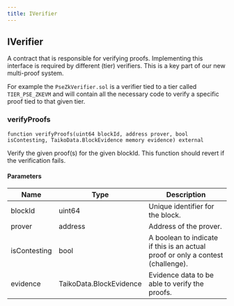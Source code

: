 ```yaml
---
title: IVerifier
---
```


## IVerifier

A contract that is responsible for verifying proofs. Implementing this interface is required by different (tier) verifiers. This is a key part of our new multi-proof system.

For example the `PseZkVerifier.sol` is a verifier tied to a tier called `TIER_PSE_ZKEVM` and will contain all the necessary code to verify a specific proof tied to that given tier.

### verifyProofs

```solidity
function verifyProofs(uint64 blockId, address prover, bool isContesting, TaikoData.BlockEvidence memory evidence) external
```

Verify the given proof(s) for the given blockId. This function
should revert if the verification fails.

#### Parameters

| Name         | Type                    | Description                                                                     |
| ------------ | ----------------------- | ------------------------------------------------------------------------------- |
| blockId      | uint64                  | Unique identifier for the block.                                                |
| prover       | address                 | Address of the prover.                                                          |
| isContesting | bool                    | A boolean to indicate if this is an actual proof or only a contest (challenge). |
| evidence     | TaikoData.BlockEvidence | Evidence data to be able to verify the proofs.                                  |
